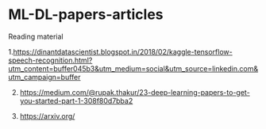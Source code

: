 # ML-DL-papers-articles
Reading material

1.https://dinantdatascientist.blogspot.in/2018/02/kaggle-tensorflow-speech-recognition.html?utm_content=buffer045b3&utm_medium=social&utm_source=linkedin.com&utm_campaign=buffer

2. https://medium.com/@rupak.thakur/23-deep-learning-papers-to-get-you-started-part-1-308f80d7bba2

3. https://arxiv.org/
